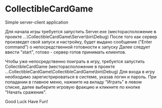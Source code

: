 # CollectibleCardGame
Simple server-client application

Для начала игры требуется запустить Server.exe (месторасположение в проекте ...\CollectibleCardGame\Server\bin\Debug)
После того как сервер произведет свой запуск и настройку, будет выдано сообщение ("Enter command") о непосредственной готовности к запуску
Далее следует ввести "start", готово - сервер готов принимать клиентов.

Чтобы уже непосредственно поиграть в игру, требуется запустить CollectibleCardGame (месторасположение в проекте ...CollectibleCardGame\CollectibleCardGame\bin\Debug)
Для входа в игру необходимо зарегистрироваться в системе, указав логин и пароль.
При попадании в главное меню, нажмите на вкладу "Играть" в левом списке, далее выберите игровую фракцию и кликните по кнопке "Начать сражение".

Good Luck Have Fun!
